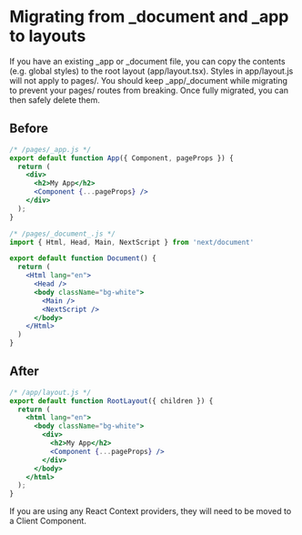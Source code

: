 # Migrating from _document and _app to layouts
If you have an existing _app or _document file, you can copy the contents (e.g. global styles) to the root layout (app/layout.tsx). Styles in app/layout.js will not apply to pages/. You should keep _app/_document while migrating to prevent your pages/ routes from breaking. Once fully migrated, you can then safely delete them.

## Before
```jsx
/* /pages/_app.js */
export default function App({ Component, pageProps }) {
  return (
    <div>
      <h2>My App</h2>
      <Component {...pageProps} />
    </div>
  );
}
```

```jsx
/* /pages/_document_.js */
import { Html, Head, Main, NextScript } from 'next/document'

export default function Document() {
  return (
    <Html lang="en">
      <Head />
      <body className="bg-white">
        <Main />
        <NextScript />
      </body>
    </Html>
  )
}
```

## After
```jsx
/* /app/layout.js */
export default function RootLayout({ children }) {
  return (
    <html lang="en">
      <body className="bg-white">
        <div>
          <h2>My App</h2>
          <Component {...pageProps} />
        </div>
      </body>
    </html>
  );
}
```

If you are using any React Context providers, they will need to be moved to a Client Component.